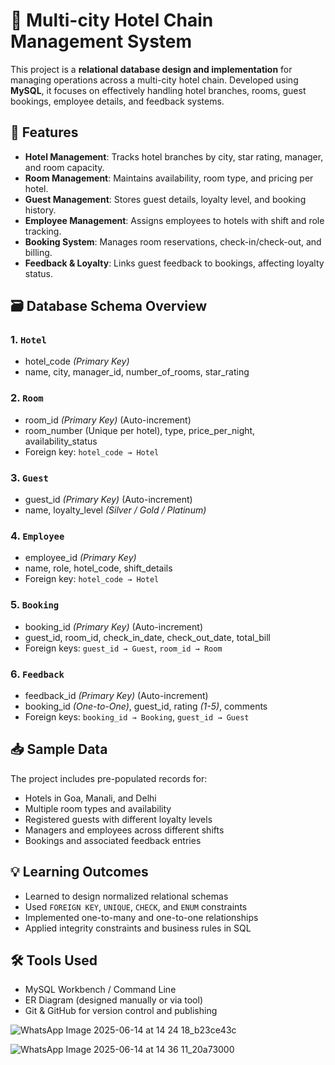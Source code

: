 # 🏨 Multi-city Hotel Chain Management System

This project is a **relational database design and implementation** for managing operations across a multi-city hotel chain. Developed using **MySQL**, it focuses on effectively handling hotel branches, rooms, guest bookings, employee details, and feedback systems.

## 📌 Features

- **Hotel Management**: Tracks hotel branches by city, star rating, manager, and room capacity.
- **Room Management**: Maintains availability, room type, and pricing per hotel.
- **Guest Management**: Stores guest details, loyalty level, and booking history.
- **Employee Management**: Assigns employees to hotels with shift and role tracking.
- **Booking System**: Manages room reservations, check-in/check-out, and billing.
- **Feedback & Loyalty**: Links guest feedback to bookings, affecting loyalty status.

## 🗃️ Database Schema Overview

### 1. `Hotel`
- hotel_code *(Primary Key)*
- name, city, manager_id, number_of_rooms, star_rating

### 2. `Room`
- room_id *(Primary Key)* (Auto-increment)
- room_number (Unique per hotel), type, price_per_night, availability_status
- Foreign key: `hotel_code → Hotel`

### 3. `Guest`
- guest_id *(Primary Key)* (Auto-increment)
- name, loyalty_level *(Silver / Gold / Platinum)*

### 4. `Employee`
- employee_id *(Primary Key)*
- name, role, hotel_code, shift_details
- Foreign key: `hotel_code → Hotel`

### 5. `Booking`
- booking_id *(Primary Key)* (Auto-increment)
- guest_id, room_id, check_in_date, check_out_date, total_bill
- Foreign keys: `guest_id → Guest`, `room_id → Room`

### 6. `Feedback`
- feedback_id *(Primary Key)* (Auto-increment)
- booking_id *(One-to-One)*, guest_id, rating *(1-5)*, comments
- Foreign keys: `booking_id → Booking`, `guest_id → Guest`

## 📥 Sample Data

The project includes pre-populated records for:
- Hotels in Goa, Manali, and Delhi
- Multiple room types and availability
- Registered guests with different loyalty levels
- Managers and employees across different shifts
- Bookings and associated feedback entries

## 💡 Learning Outcomes

- Learned to design normalized relational schemas
- Used `FOREIGN KEY`, `UNIQUE`, `CHECK`, and `ENUM` constraints
- Implemented one-to-many and one-to-one relationships
- Applied integrity constraints and business rules in SQL

## 🛠️ Tools Used

- MySQL Workbench / Command Line
- ER Diagram (designed manually or via tool)
- Git & GitHub for version control and publishing

![WhatsApp Image 2025-06-14 at 14 24 18_b23ce43c](https://github.com/user-attachments/assets/b27bad95-7600-48f6-819f-c4283875054d)


![WhatsApp Image 2025-06-14 at 14 36 11_20a73000](https://github.com/user-attachments/assets/f72db642-4f8c-4428-888b-6932d5aebc8a)

